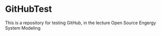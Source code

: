 # GitHubTest
This is a repository for testing GitHub, in the lecture Open Source Engergy System Modeling
